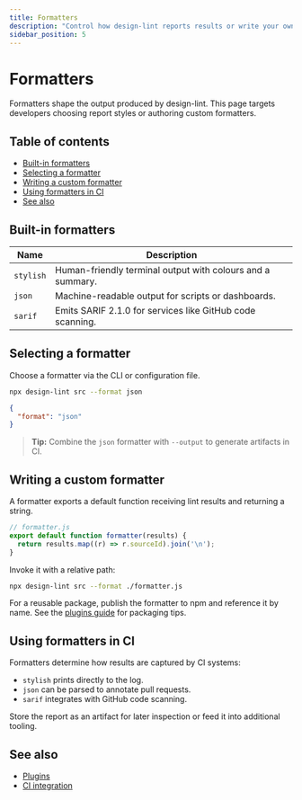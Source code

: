 ```yaml
---
title: Formatters
description: "Control how design-lint reports results or write your own formatter."
sidebar_position: 5
---
```


# Formatters

Formatters shape the output produced by design-lint. This page targets developers choosing report styles or authoring custom formatters.

## Table of contents
- [Built-in formatters](#built-in-formatters)
- [Selecting a formatter](#selecting-a-formatter)
- [Writing a custom formatter](#writing-a-custom-formatter)
- [Using formatters in CI](#using-formatters-in-ci)
- [See also](#see-also)

## Built-in formatters

| Name | Description |
| --- | --- |
| `stylish` | Human-friendly terminal output with colours and a summary. |
| `json` | Machine-readable output for scripts or dashboards. |
| `sarif` | Emits SARIF 2.1.0 for services like GitHub code scanning. |

## Selecting a formatter
Choose a formatter via the CLI or configuration file.

```bash
npx design-lint src --format json
```

```json
{
  "format": "json"
}
```

> **Tip:** Combine the `json` formatter with `--output` to generate artifacts in CI.

## Writing a custom formatter
A formatter exports a default function receiving lint results and returning a string.

```js
// formatter.js
export default function formatter(results) {
  return results.map((r) => r.sourceId).join('\n');
}
```

Invoke it with a relative path:

```bash
npx design-lint src --format ./formatter.js
```

For a reusable package, publish the formatter to npm and reference it by name. See the [plugins guide](./plugins.md#formatters-as-plugins) for packaging tips.

## Using formatters in CI
Formatters determine how results are captured by CI systems:

- `stylish` prints directly to the log.
- `json` can be parsed to annotate pull requests.
- `sarif` integrates with GitHub code scanning.

Store the report as an artifact for later inspection or feed it into additional tooling.

## See also
- [Plugins](./plugins.md)
- [CI integration](./ci.md)
